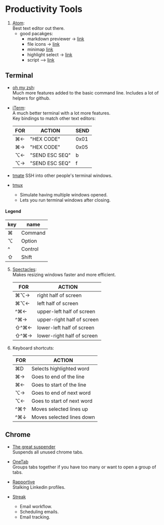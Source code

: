 # Productivity Tools

1. [Atom](https://atom.io):  
	Best text editor out there.
    * good pacakges:
		* markdown previewer -> [link](https://atom.io/packages/markdown-preview-plus)
		* file icons -> [link](https://atom.io/packages/file-icons)
		* minimap [link](https://atom.io/packages/minimap)
		* highlight select -> [link](https://atom.io/packages/highlight-selected)
		* script --> [link](https://atom.io/packages/script)

## Terminal

* [oh my zsh](https://github.com/robbyrussell/oh-my-zsh):  
	Much more features added to the basic command line. Includes a lot of helpers for github.
* [iTerm](https://www.iterm2.com):  
	A much better terminal with a lot more features.  
  Key bindings to match other text editors:

	|FOR  |ACTION        |SEND|
	|-----|--------------|----|
	|⌘←   |"HEX CODE"    |0x01|
	|⌘→   |"HEX CODE"    |0x05|
	|⌥←   |"SEND ESC SEQ"|b   |
	|⌥→   |"SEND ESC SEQ"|f   |
* [tmate](https://tmate.io/)
	SSH into other people's terminal windows.
* [tmux](https://gist.github.com/henrik/1967800)  
	* Simulate having multiple windows opened.
	* Lets you run terminal windows after closing.

#### Legend

|key|name     |
|-|-----------|
|⌘|Command		|
|⌥|Option			|
|^|Control		|
|⇧|Shift			|

5. [Spectacles](https://www.spectacleapp.com):  
	Makes resizing windows faster and more efficient.

	|FOR    |ACTION                     |
	|-------|---------------------------|
	|⌘⌥→    |right half of screen   		|
	|⌘⌥←    |left half of screen   			|
	|^⌘←    |upper-left half of screen	|
	|^⌘→    |upper-right half of screen |
	|⇧^⌘←   |lower-left half of screen  |
	|⇧^⌘→   |lower-right half of screen |

6. Keyboard shortcuts:

	|FOR  |ACTION                      |
	|-----|----------------------------|
	|⌘D   |Selects highlighted word    |
	|⌘→   |Goes to end of the line     |
	|⌘←   |Goes to start of the line   |
	|⌥→   |Goes to end of next word    |
	|⌥←   |Goes to start of next word  |
	|^⌘↑  |Moves selected lines up     |
	|^⌘↓  |Moves selected lines down   |

## Chrome

* [The great suspender](https://chrome.google.com/webstore/detail/the-great-suspender/klbibkeccnjlkjkiokjodocebajanakg/related?hl=en)  
	Suspends all unused chrome tabs.
* [OneTab](https://chrome.google.com/webstore/detail/onetab/chphlpgkkbolifaimnlloiipkdnihall?hl=en)  
	Groups tabs together if you have too many or want to open a group of tabs.

* [Rapportive](https://chrome.google.com/webstore/detail/rapportive/hihakjfhbmlmjdnnhegiciffjplmdhin)  
	Stalking Linkedin profiles.

* [Streak](https://www.streak.com/)  
	* Email workflow.
	* Scheduling emails.
	* Email tracking.
